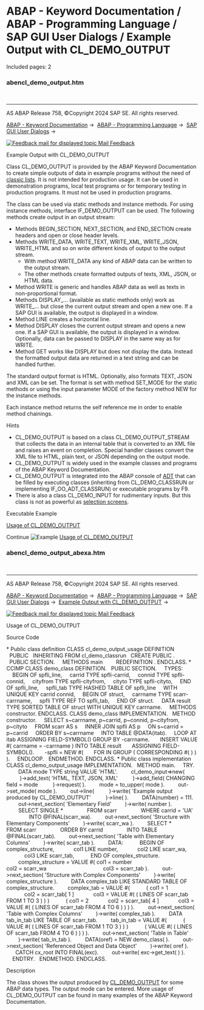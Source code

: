 # ABAP - Keyword Documentation / ABAP - Programming Language / SAP GUI User Dialogs / Example Output with CL_DEMO_OUTPUT

Included pages: 2


### abencl_demo_output.htm

  

* * *

AS ABAP Release 758, ©Copyright 2024 SAP SE. All rights reserved.

[ABAP - Keyword Documentation](javascript:call_link\('abenabap.htm'\)) →  [ABAP - Programming Language](javascript:call_link\('abenabap_reference.htm'\)) →  [SAP GUI User Dialogs](javascript:call_link\('abenabap_screens.htm'\)) → 

 [![](Mail.gif?object=Mail.gif "Feedback mail for displayed topic") Mail Feedback](mailto:f1_help@sap.com?subject=Feedback%20on%20ABAP%20Documentation&body=Document:%20Example%20Output%20with%20CL_DEMO_OUTPUT%2C%20ABENCL_DEMO_OUTPUT%2C%20758%0D%0A%0D%0AError:%0D%0A%0D%0A%0D%0A%0D%0ASuggestion%20for%20improvement:)

Example Output with CL\_DEMO\_OUTPUT

Class CL\_DEMO\_OUTPUT is provided by the ABAP Keyword Documentation to create simple outputs of data in example programs without the need of [classic lists](javascript:call_link\('abenabap_dynpro_list.htm'\)). It is not intended for production usage. It can be used in demonstration programs, local test programs or for temporary testing in production programs. It must not be used in production programs.

The class can be used via static methods and instance methods. For using instance methods, interface IF\_DEMO\_OUTPUT can be used. The following methods create output in an output stream:

-   Methods BEGIN\_SECTION, NEXT\_SECTION, and END\_SECTION create headers and open or close header levels.
-   Methods WRITE\_DATA, WRITE\_TEXT, WRITE\_XML, WRITE\_JSON, WRITE\_HTML and so on write different kinds of output to the output stream.
    -   With method WRITE\_DATA any kind of ABAP data can be written to the output stream.
    -   The other methods create formatted outputs of texts, XML, JSON, or HTML data.
-   Method WRITE is generic and handles ABAP data as well as texts in non-proportional format.
-   Methods DISPLAY\_... (available as static methods only) work as WRITE\_... but close the current output stream and open a new one. If a SAP GUI is available, the output is displayed in a window.
-   Method LINE creates a horizontal line.
-   Method DISPLAY closes the current output stream and opens a new one. If a SAP GUI is available, the output is displayed in a window. Optionally, data can be passed to DISPLAY in the same way as for WRITE.
-   Method GET works like DISPLAY but does not display the data. Instead the formatted output data are returned in a text string and can be handled further.

The standard output format is HTML. Optionally, also formats TEXT, JSON and XML can be set. The format is set with method SET\_MODE for the static methods or using the input parameter MODE of the factory method NEW for the instance methods.

Each instance method returns the self reference me in order to enable method chainings.

Hints

-   CL\_DEMO\_OUTPUT is based on a class CL\_DEMO\_OUTPUT\_STREAM that collects the data in an internal table that is converted to an XML file and raises an event on completion. Special handler classes convert the XML file to HTML, plain text, or JSON depending on the output mode.
-   CL\_DEMO\_OUTPUT is widely used in the example classes and programs of the ABAP Keyword Documentation.
-   CL\_DEMO\_OUTPUT is integrated into the ABAP console of [ADT](javascript:call_link\('abenadt_glosry.htm'\) "Glossary Entry") that can be filled by executing classes (inheriting from CL\_DEMO\_CLASSRUN or implementing IF\_OO\_ADT\_CLASSRUN) or executable programs by F9.
-   There is also a class CL\_DEMO\_INPUT for rudimentary inputs. But this class is not as powerful as [selection screens](javascript:call_link\('abenselection_screen_glosry.htm'\) "Glossary Entry").

Executable Example

[Usage of CL\_DEMO\_OUTPUT](javascript:call_link\('abencl_demo_output_abexa.htm'\))

Continue
![Example](exa.gif "Example") [Usage of CL\_DEMO\_OUTPUT](javascript:call_link\('abencl_demo_output_abexa.htm'\))


### abencl_demo_output_abexa.htm

  

* * *

AS ABAP Release 758, ©Copyright 2024 SAP SE. All rights reserved.

[ABAP - Keyword Documentation](javascript:call_link\('abenabap.htm'\)) →  [ABAP - Programming Language](javascript:call_link\('abenabap_reference.htm'\)) →  [SAP GUI User Dialogs](javascript:call_link\('abenabap_screens.htm'\)) →  [Example Output with CL\_DEMO\_OUTPUT](javascript:call_link\('abencl_demo_output.htm'\)) → 

 [![](Mail.gif?object=Mail.gif "Feedback mail for displayed topic") Mail Feedback](mailto:f1_help@sap.com?subject=Feedback%20on%20ABAP%20Documentation&body=Document:%20Usage%20of%20CL_DEMO_OUTPUT%2C%20ABENCL_DEMO_OUTPUT_ABEXA%2C%20758%0D%0A%0D%0AError:%0D%0A%0D%0A%0D%0A%0D%0ASuggestion%20for%20improvement:)

Usage of CL\_DEMO\_OUTPUT

Source Code   

\* Public class definition
CLASS cl\_demo\_output\_usage DEFINITION
  PUBLIC
  INHERITING FROM cl\_demo\_classrun
  CREATE PUBLIC .
  PUBLIC SECTION.
    METHODS main
        REDEFINITION .
ENDCLASS.
\* CCIMP
CLASS demo\_class DEFINITION.
  PUBLIC SECTION.
    TYPES:
    BEGIN OF spfli\_line,
    carrid TYPE spfli-carrid,
    connid TYPE spfli-connid,
    cityfrom TYPE spfli-cityfrom,
    cityto TYPE spfli-cityto,
    END OF spfli\_line,
    spfli\_tab TYPE HASHED TABLE OF spfli\_line
    WITH UNIQUE KEY carrid connid,
    BEGIN OF struct,
    carrname TYPE scarr-carrname,
    spfli TYPE REF TO spfli\_tab,
    END OF struct.
    DATA result TYPE SORTED TABLE OF struct WITH UNIQUE KEY carrname.
    METHODS constructor.
ENDCLASS.
CLASS demo\_class IMPLEMENTATION.
  METHOD constructor.
    SELECT s~carrname, p~carrid, p~connid, p~cityfrom, p~cityto
    FROM scarr AS s
    INNER JOIN spfli AS p
    ON s~carrid = p~carrid
    ORDER BY s~carrname
    INTO TABLE @DATA(itab).
    LOOP AT itab ASSIGNING FIELD-SYMBOL(<fs>) GROUP BY <fs>-carrname.
      INSERT VALUE #( carrname = <fs>-carrname ) INTO TABLE result
      ASSIGNING FIELD-SYMBOL(<line>).
      <line>-spfli = NEW #(
      FOR <wa> IN GROUP <fs> ( CORRESPONDING #( <wa> ) ) ).
    ENDLOOP.
  ENDMETHOD.
ENDCLASS.
\* Public class implementation
CLASS cl\_demo\_output\_usage IMPLEMENTATION.
  METHOD main.
    TRY.
        DATA mode TYPE string VALUE 'HTML'.
        cl\_demo\_input=>new(
         )->add\_text( 'HTML, TEXT, JSON, XML'
         )->add\_field( CHANGING field = mode
         )->request( ).
        mode = to\_upper( mode ).
        out->set\_mode( mode ).
        out->line(
         )->write( 'Example output produced by CL\_DEMO\_OUTPUT'
         )->line( ).
        DATA(number) = 111.
        out->next\_section( 'Elementary Field'
        )->write( number ).
        SELECT SINGLE \*
               FROM scarr
               WHERE carrid = 'UA'
               INTO @FINAL(scarr\_wa).
        out->next\_section( 'Structure with Elementary Components'
        )->write( scarr\_wa ).
        SELECT \*
               FROM scarr
               ORDER BY carrid
               INTO TABLE @FINAL(scarr\_tab).
        out->next\_section( 'Table with Elementary Columns'
        )->write( scarr\_tab ).
        DATA:
          BEGIN OF complex\_structure,
            col1 LIKE number,
            col2 LIKE scarr\_wa,
            col3 LIKE scarr\_tab,
          END OF complex\_structure.
        complex\_structure = VALUE #( col1 = number
                                     col2 = scarr\_wa
                                     col3 = scarr\_tab ).
        out->next\_section( 'Structure with Complex Components'
        )->write( complex\_structure ).
        DATA complex\_tab LIKE STANDARD TABLE OF complex\_structure.
        complex\_tab = VALUE #(
          ( col1 = 1
            col2 = scarr\_tab\[ 1 \]
            col3 = VALUE #( ( LINES OF scarr\_tab FROM 1 TO 3 ) ) )
          ( col1 = 2
            col2 = scarr\_tab\[ 4 \]
            col3 = VALUE #( ( LINES OF scarr\_tab FROM 4 TO 6 ) ) ) ).
        out->next\_section( 'Table with Complex Columns'
        )->write( complex\_tab ).
        DATA tab\_in\_tab LIKE TABLE OF scarr\_tab.
        tab\_in\_tab = VALUE #(
          ( VALUE #( ( LINES OF scarr\_tab FROM 1 TO 3 ) ) )
          ( VALUE #( ( LINES OF scarr\_tab FROM 4 TO 6 ) ) ) ).
        out->next\_section( 'Table in Table'
        )->write( tab\_in\_tab ).
        DATA(oref) = NEW demo\_class( ).
        out->next\_section( 'Referenced Object and Data Object'
        )->write( oref ).
      CATCH cx\_root INTO FINAL(exc).
        out->write( exc->get\_text( ) ).
    ENDTRY.
  ENDMETHOD.
ENDCLASS.

Description   

The class shows the output produced by [CL\_DEMO\_OUTPUT](javascript:call_link\('abencl_demo_output.htm'\)) for some ABAP data types. The output mode can be entered. More usage of CL\_DEMO\_OUTPUT can be found in many examples of the ABAP Keyword Documentation.
